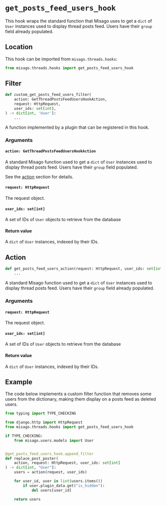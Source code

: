 # `get_posts_feed_users_hook`

This hook wraps the standard function that Misago uses to get a `dict` of `User` instances used to display thread posts feed. Users have their `group` field already populated.


## Location

This hook can be imported from `misago.threads.hooks`:

```python
from misago.threads.hooks import get_posts_feed_users_hook
```


## Filter

```python
def custom_get_posts_feed_users_filter(
    action: GetThreadPostsFeedUsersHookAction,
    request: HttpRequest,
    user_ids: set[int],
) -> dict[int, 'User']:
    ...
```

A function implemented by a plugin that can be registered in this hook.


### Arguments

#### `action: GetThreadPostsFeedUsersHookAction`

A standard Misago function used to get a `dict` of `User` instances used to display thread posts feed. Users have their `group` field populated.

See the [action](#action) section for details.


#### `request: HttpRequest`

The request object.


#### `user_ids: set[int]`

A set of IDs of `User` objects to retrieve from the database


#### Return value

A `dict` of `User` instances, indexed by their IDs.


## Action

```python
def get_posts_feed_users_action(request: HttpRequest, user_ids: set[int]) -> dict[int, 'User']:
    ...
```

A standard Misago function used to get a `dict` of `User` instances used to display thread posts feed. Users have their `group` field already populated.


### Arguments

#### `request: HttpRequest`

The request object.


#### `user_ids: set[int]`

A set of IDs of `User` objects to retrieve from the database


#### Return value

A `dict` of `User` instances, indexed by their IDs.


## Example

The code below implements a custom filter function that removes some users from the dictionary, making them display on a posts feed as deleted users.

```python
from typing import TYPE_CHECKING

from django.http import HttpRequest
from misago.threads.hooks import get_posts_feed_users_hook

if TYPE_CHECKING:
    from misago.users.models import User


@get_posts_feed_users_hook.append_filter
def replace_post_poster(
    action, request: HttpRequest, user_ids: set[int]
) -> dict[int, "User"]:
    users = action(request, user_ids)

    for user_id, user in list(users.items())
        if user.plugin_data.get("is_hidden"):
            del users[user_id]

    return users
```
